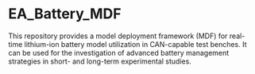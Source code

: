 # EA_Battery_MDF
This repository provides a model deployment framework (MDF) for real-time lithium-ion battery model utilization in CAN-capable test benches. It can be used for the investigation of advanced battery management strategies in short- and long-term experimental studies.
